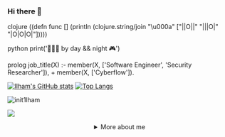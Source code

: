 ### Hi there 👋
<!--
### Welcome to my GitHub

- 🔭 I’m currently working on Web-Fuzzer
- 🌱 I’m currently focused on low-level languages
- 📫 How to reach me: init1lham@gmail.com
-->
clojure
((defn func [] (println (clojure.string/join "\u000a" ["||O||" "|||O|" "|O|O|O|"]))))


python
print('👨🏻‍💻 by day && night 🎮')


prolog
job_title(X) :-
    member(X, ['Software Engineer', 'Security Researcher']),
    \+ member(X, ['Cyberflow']).


[![Ilham's GitHub stats](https://github-readme-stats.anuraghazra1.vercel.app/api?username=init1lham&count_private=true&include_all_commits=true&hide=contribs&show_icons=true&theme=radical)](https://github.com/init1lham)
[![Top Langs](https://github-readme-stats.vercel.app/api/top-langs/?username=init1lham&exclude_repo=init1lham.github.io,free-for-dev&layout=compact&langs_count=8&theme=radical)](https://github.com/init1lham)
<p><img align="center" src="https://github-readme-streak-stats.herokuapp.com/?user=init1lham&theme=radical" alt="init1lham" /></p> 

![](https://komarev.com/ghpvc/?username=init1lham&color=yellow)

<details align="center">
  <summary>More about me</summary>
  
It was a joke, there is no more info here  `¯\_(ツ)_/¯`

If you want to know more about me just send me a mail to ramizna@code.edu.az and I would gladly answer your questions or try to help you out with whatever you need! 

<sub>In fact, if you think about it, this above was actually more information about me :)<sub> 

</details>
